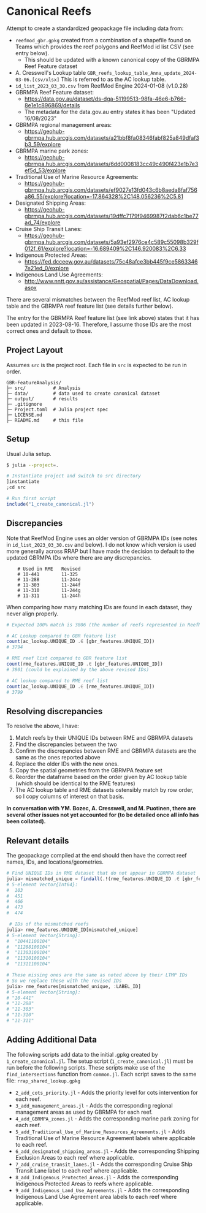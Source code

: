 # Canonical Reefs

Attempt to create a standardized geopackage file including data from:

- `reefmod_gbr.gpkg` created from a combination of a shapefile found on Teams which provides
  the reef polygons and ReefMod id list CSV (see entry below).
  - This should be updated with a known canonical copy of the GBRMPA Reef Feature dataset
- A. Cresswell's Lookup table `GBR_reefs_lookup_table_Anna_update_2024-03-06.[csv/xlsx]`
  This is referred to as the AC lookup table.
- `id_list_2023_03_30.csv` from ReefMod Engine 2024-01-08 (v1.0.28)
- GBRMPA Reef Feature dataset:
  - https://data.gov.au/dataset/ds-dga-51199513-98fa-46e6-b766-8e1e1c896869/details
  - The metadata for the data.gov.au entry states it has been "Updated 16/08/2023"
- GBRMPA regional management areas:
  - https://geohub-gbrmpa.hub.arcgis.com/datasets/a21bbf8fa08346fabf825a849dfaf3b3_59/explore
- GBRMPA marine park zones:
  - https://geohub-gbrmpa.hub.arcgis.com/datasets/6dd0008183cc49c490f423e1b7e3ef5d_53/explore
- Traditional Use of Marine Resource Agreements:
  - https://geohub-gbrmpa.hub.arcgis.com/datasets/ef9027e13fd043c6b8aeda8faf756a86_55/explore?location=-17.864328%2C148.056236%2C5.81
- Designated Shipping Areas:
  - https://geohub-gbrmpa.hub.arcgis.com/datasets/19dffc7179f9469987f2dab6c1be77ad_74/explore
- Cruise Ship Transit Lanes:
  - https://geohub-gbrmpa.hub.arcgis.com/datasets/5a93ef2976ce4c589c55098b329f012f_61/explore?location=-16.689409%2C146.920083%2C6.33
- Indigenous Protected Areas:
  - https://fed.dcceew.gov.au/datasets/75c48afce3bb445f9ce58633467e21ed_0/explore
- Indigenous Land Use Agreements:
  - http://www.nntt.gov.au/assistance/Geospatial/Pages/DataDownload.aspx

There are several mismatches between the ReefMod reef list, AC lookup table and the GBRMPA
reef feature list (see details further below).

The entry for the GBRMPA Reef feature list (see link above) states that it has been updated
in 2023-08-16. Therefore, I assume those IDs are the most correct ones and default to those.

## Project Layout

Assumes `src` is the project root. Each file in `src` is expected to be run in order.

```code
GBR-FeatureAnalysis/
├─ src/          # Analysis
├─ data/         # data used to create canonical dataset
├─ output/       # results
├─ .gitignore
├─ Project.toml  # Julia project spec
├─ LICENSE.md
├─ README.md     # this file
```

## Setup

Usual Julia setup.

```bash
$ julia --project=.
```

```julia
# Instantiate project and switch to src directory
]instantiate
;cd src

# Run first script
include("1_create_canonical.jl")
```

## Discrepancies

Note that ReefMod Engine uses an older version of GBRMPA IDs (see notes in
`id_list_2023_03_30.csv` and below). I do not know which version is used more generally
across RRAP but I have made the decision to default to the updated GBRMPA IDs where there
are any discrepancies.

```code
    # Used in RME   Revised
    # 10-441        11-325
    # 11-288        11-244e
    # 11-303        11-244f
    # 11-310        11-244g
    # 11-311        11-244h
```

When comparing how many matching IDs are found in each dataset, they never align properly.

```julia
# Expected 100% match is 3806 (the number of reefs represented in ReefMod)

# AC Lookup compared to GBR feature list
count(ac_lookup.UNIQUE_ID .∈ [gbr_features.UNIQUE_ID])
# 3794

# RME reef list compared to GBR feature list
count(rme_features.UNIQUE_ID .∈ [gbr_features.UNIQUE_ID])
# 3801 (could be explained by the above revised IDs)

# AC lookup compared to RME reef list
count(ac_lookup.UNIQUE_ID .∈ [rme_features.UNIQUE_ID])
# 3799
```

## Resolving discrepancies

To resolve the above, I have:

1. Match reefs by their UNIQUE IDs between RME and GBRMPA datasets
2. Find the discrepancies between the two
3. Confirm the discrepancies between RME and GBRMPA datasets are the same as the ones
   reported above
4. Replace the older IDs with the new ones.
5. Copy the spatial geometries from the GBRMPA feature set
6. Reorder the dataframe based on the order given by AC lookup table (which should be
   identical to the RME features)
7. The AC lookup table and RME datasets ostensibly match by row order, so I copy columns
   of interest on that basis.

**In conversation with YM. Bozec, A. Cresswell, and M. Puotinen, there are several other
issues not yet accounted for (to be detailed once all info has been collated).**

## Relevant details

The geopackage compiled at the end should then have the correct reef names, IDs, and
locations/geometries.

```julia
# Find UNIQUE IDs in RME dataset that do not appear in GBRMPA dataset
julia> mismatched_unique = findall(.!(rme_features.UNIQUE_ID .∈ [gbr_features.UNIQUE_ID]))
# 5-element Vector{Int64}:
#  103
#  451
#  466
#  473
#  474

 # IDs of the mismatched reefs
julia> rme_features.UNIQUE_ID[mismatched_unique]
# 5-element Vector{String}:
#  "10441100104"
#  "11288100104"
#  "11303100104"
#  "11310100104"
#  "11311100104"

# These missing ones are the same as noted above by their LTMP IDs
# So we replace these with the revised IDs
julia> rme_features[mismatched_unique, :LABEL_ID]
# 5-element Vector{String}:
# "10-441"
# "11-288"
# "11-303"
# "11-310"
# "11-311"
```

## Adding Additional Data

The following scripts add data to the initial .gpkg created by `1_create_canonical.jl`. The setup script (`1_create_canonical.jl`) must be run before the following scripts. These scripts make use of the `find_intersections` function from `common.jl`. Each script saves to the same file: `rrap_shared_lookup.gpkg`
- `2_add_cots_priority.jl` - Adds the priority level for cots intervention for each reef. 
- `3_add_management_areas.jl` - Adds the corresponding regional management areas as used by GBRMPA for each reef.
- `4_add_GBRMPA_zones.jl` - Adds the corresponding marine park zoning for each reef.
- `5_add_Traditional_Use_of_Marine_Resources_Agreements.jl` - Adds Traditional Use of Marine Resource Agreement labels where applicable to each reef.
- `6_add_designated_shipping_areas.jl` - Adds the corresponding Shipping Exclusion Areas to each reef where applicable.
- `7_add_cruise_transit_lanes.jl` - Adds the corresponding Cruise Ship Transit Lane label to each reef where applicable.
- `8_add_Indigenous_Protected_Areas.jl` - Adds the corresponding Indigenous Protected Areas to reefs where applicable.
- `9_add_Indigenous_Land_Use_Agreements.jl` - Adds the corresponding Indigenous Land Use Agreement area labels to each reef where applicable.